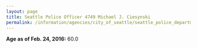 ```yaml
---
layout: page
title: Seattle Police Officer 4749 Michael J. Ciesynski
permalink: /information/agencies/city_of_seattle/seattle_police_department/copbook/4749/
---
```


**Age as of Feb. 24, 2016:** 60.0
